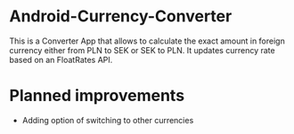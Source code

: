 # Android-Currency-Converter

This is a Converter App that allows to calculate the exact amount in foreign currency either from PLN to SEK or SEK to PLN. 
It updates currency rate based on an  FloatRates API. 

# Planned improvements

- Adding option of switching to other currencies
